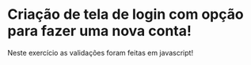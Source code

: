 # Criação de tela de login com opção para fazer uma nova conta!
Neste exercício as validações foram feitas em javascript!
